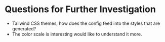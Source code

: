 # Questions for Further Investigation

* Tailwind CSS themes, how does the config feed into the styles that are generated?
* The color scale is interesting would like to understand it more.
  